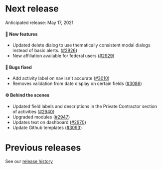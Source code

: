 # Next release

Anticipated release: May 17, 2021

#### 🚀 New features

- Updated delete dialog to use thematically consistent modal dialogs instead of basic alerts. ([#2926])
- New affiliation available for federal users ([#2929])

#### 🐛 Bugs fixed
- Add activity label on nav isn't accurate ([#3010])
- Removes validation from date display on certain fields ([#3086])

#### ⚙️ Behind the scenes

- Updated field labels and descriptions in the Private Contractor section of activities ([#2940])
- Upgraded modules ([#2947])
- Updates text on dashboard ([#2970])
- Update Github templates ([#3093])

# Previous releases

See our [release history](https://github.com/CMSgov/eAPD/releases)

[#2926]: https://github.com/CMSgov/eAPD/issues/2926
[#2929]: https://github.com/CMSgov/eAPD/issues/2929
[#2940]: https://github.com/CMSgov/eAPD/issues/2940
[#2947]: https://github.com/CMSgov/eAPD/issues/2947
[#2970]: https://github.com/CMSgov/eAPD/issues/2970
[#3010]: https://github.com/CMSgov/eAPD/issues/3010
[#3086]: https://github.com/CMSgov/eAPD/issues/3086
[#3093]: https://github.com/CMSgov/eAPD/issues/3093

